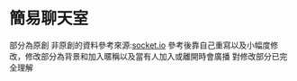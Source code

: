 # 簡易聊天室
部分為原創
非原創的資料參考來源:[socket.io](https://socket.io/get-started/chat/)
參考後靠自己重寫以及小幅度修改，修改部分為背景和加入暱稱以及當有人加入或離開時會廣播
對修改部分已完全理解